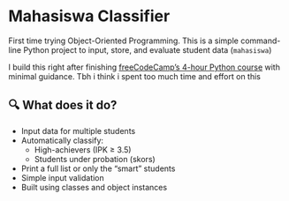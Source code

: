 # Mahasiswa Classifier 

First time trying Object-Oriented Programming. This is a simple command-line Python project to input, store, and evaluate student data (`mahasiswa`)

I build this right after finishing [freeCodeCamp’s 4-hour Python course](https://www.youtube.com/watch?v=rfscVS0vtbw) with minimal guidance. Tbh i think i spent too much time and effort on this


## 🔍 What does it do?
- Input data for multiple students
- Automatically classify:
  - High-achievers (IPK ≥ 3.5)
  - Students under probation (skors)
- Print a full list or only the “smart” students
- Simple input validation
- Built using classes and object instances



